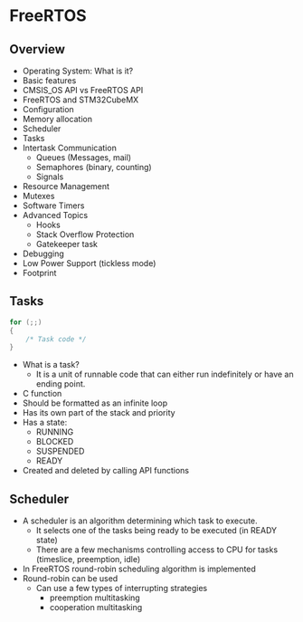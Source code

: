 # FreeRTOS
## Overview
- Operating System: What is it?
- Basic features
- CMSIS_OS API vs FreeRTOS API
- FreeRTOS and STM32CubeMX
- Configuration
- Memory allocation
- Scheduler
- Tasks
- Intertask Communication
  - Queues (Messages, mail)
  - Semaphores (binary, counting)
  - Signals
- Resource Management
- Mutexes
- Software Timers
- Advanced Topics
  - Hooks
  - Stack Overflow Protection
  - Gatekeeper task
- Debugging
- Low Power Support (tickless mode)
- Footprint

## Tasks
``` c++
for (;;) 
{
    /* Task code */
}
```
- What is a task? 
    - It is a unit of runnable code that can either run indefinitely or have an ending point.
- C function
- Should be formatted as an infinite loop 
- Has its own part of the stack and priority
- Has a state:
    - RUNNING
    - BLOCKED
    - SUSPENDED
    - READY
- Created and deleted by calling API functions

## Scheduler
- A scheduler is an algorithm determining which task to execute.
    - It selects one of the tasks being ready to be executed (in READY state)
    - There are a few mechanisms controlling access to CPU for tasks (timeslice, preemption, idle)
- In FreeRTOS round-robin scheduling algorithm is implemented
- Round-robin can be used 
    - Can use a few types of interrupting strategies
        - preemption multitasking
        - cooperation multitasking

